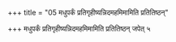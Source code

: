 +++
title = "05 मधुपर्कं प्रतिगृहीष्यन्निदमहमिमामिति प्रतितिष्ठन्"

+++
मधुपर्कं प्रतिगृहीष्यन्निदमहमिमामिति प्रतितिष्ठन् जपेत् ५